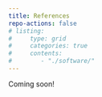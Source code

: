 ```yaml
---
title: References
repo-actions: false
# listing: 
#     type: grid
#     categories: true
#     contents: 
#        - "./software/"
---
```

Coming soon!

